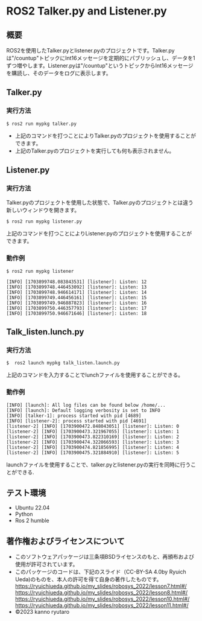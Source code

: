 # ROS2 Talker.py and Listener.py 

## 概要
ROS2を使用したTalker.pyとlistener.pyのプロジェクトです。Talker.pyは"/countup"トピックにInt16メッセージを定期的にパブリッシュし、データを1ずつ増やします。Listener.pyは"/countup"というトピックからInt16メッセージを購読し、そのデータをログに表示します。

## Talker.py

### 実行方法
```ros2 
$ ros2 run mypkg talker.py
```
* 上記のコマンドを打つことによりTalker.pyのプロジェクトを使用することができます。
* 上記のTalker.pyのプロジェクトを実行しても何も表示されません。

##  Listener.py

### 実行方法
Talker.pyのプロジェクトを使用した状態で、Talker.pyのプロジェクトとは違う新しいウィンドウを開きます。
```ros2
$ ros2 run mypkg listener.py
```
上記のコマンドを打つことによりListener.pyのプロジェクトを使用することができます。

### 動作例
```
$ ros2 run mypkg listener

[INFO] [1703899748.083843531] [listener]: Listen: 12
[INFO] [1703899748.446453092] [listener]: Listen: 13
[INFO] [1703899748.946614171] [listener]: Listen: 14
[INFO] [1703899749.446456161] [listener]: Listen: 15
[INFO] [1703899749.946887823] [listener]: Listen: 16
[INFO] [1703899750.446357793] [listener]: Listen: 17
[INFO] [1703899750.946671646] [listener]: Listen: 18
```

## Talk_listen.lunch.py

### 実行方法
```ros2
$  ros2 launch mypkg talk_listen.launch.py
```
上記のコマンドを入力することでlunchファイルを使用することができる。

### 動作例
```
[INFO] [launch]: All log files can be found below /home/...
[INFO] [launch]: Default logging verbosity is set to INFO
[INFO] [talker-1]: process started with pid [4689]
[INFO] [listener-2]: process started with pid [4691]
[listener-2] [INFO] [1703900472.848043051] [listener]: Listen: 0
[listener-2] [INFO] [1703900473.321967055] [listener]: Listen: 1
[listener-2] [INFO] [1703900473.822310169] [listener]: Listen: 2
[listener-2] [INFO] [1703900474.322066593] [listener]: Listen: 3
[listener-2] [INFO] [1703900474.821856995] [listener]: Listen: 4
[listener-2] [INFO] [1703900475.321884910] [listener]: Listen: 5
```
launchファイルを使用することで、talker.pyとlistener.pyの実行を同時に行うことができる.

## テスト環境
* Ubuntu 22.04
* Python
* Ros 2 humble

## 著作権およびライセンスについて
* このソフトウェアパッケージは三条項BSDライセンスのもと、再頒布および使用が許可されています。
* このパッケージのコードは、下記のスライド（CC-BY-SA 4.0by Ryuich Ueda)のものを、本人の許可を得て自身の著作したものです。
https://ryuichiueda.github.io/my_slides/robosys_2022/lesson7.html#/
https://ryuichiueda.github.io/my_slides/robosys_2022/lesson8.html#/
https://ryuichiueda.github.io/my_slides/robosys_2022/lesson10.html#/
https://ryuichiueda.github.io/my_slides/robosys_2022/lesson11.html#/
* ©2023 kanno ryutaro
